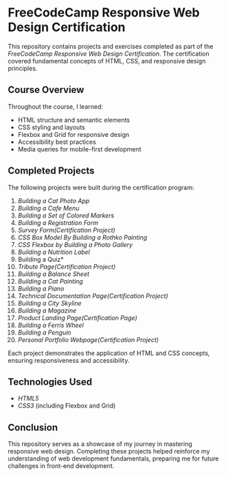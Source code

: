 # FreeCodeCamp Responsive Web Design Certification  

This repository contains projects and exercises completed as part of the *FreeCodeCamp Responsive Web Design Certification*. The certification covered fundamental concepts of HTML, CSS, and responsive design principles.  

## Course Overview  

Throughout the course, I learned:  
- HTML structure and semantic elements  
- CSS styling and layouts  
- Flexbox and Grid for responsive design  
- Accessibility best practices  
- Media queries for mobile-first development  

## Completed Projects  

The following projects were built during the certification program:  

1. *Building a Cat Photo App*
2. *Building a Cafe Menu*
3. *Building a Set of Colored Markers*
4. *Building a Registration Form*
5. *Survey Form(Certification Project)*
6. *CSS Box Model By Building a Rothko Painting*
7. *CSS Flexbox by Building a Photo Gallery*
8. *Building a Nutrition Label*
9. Building a Quiz*
10. *Tribute Page(Certification Project)*
11. *Building a Balance Sheet*
12. *Building a Cat Painting*
13. *Building a Piano*
14. *Technical Documentation Page(Certification Project)*
15. *Building a City Skyline*
16. *Building a Magazine*
17. *Product Landing Page(Certification Page)*
18. *Building a Ferris Wheel*
19. *Building a Penguin*
20. *Personal Portfolio Webpage(Certification Project)*

Each project demonstrates the application of HTML and CSS concepts, ensuring responsiveness and accessibility.

## Technologies Used  

- *HTML5*  
- *CSS3* (including Flexbox and Grid)  

## Conclusion  

This repository serves as a showcase of my journey in mastering responsive web design. Completing these projects helped reinforce my understanding of web development fundamentals, preparing me for future challenges in front-end development.
